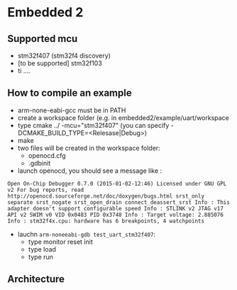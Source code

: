 # Embedded 2

## Supported mcu
* stm32f407 (stm32f4 discovery)
* [to be supported] stm32f103
* ti ....

## How to compile an example
* arm-none-eabi-gcc must be in PATH
* create a workspace folder (e.g. in embedded2/example/uart/workspace
* type cmake ../ -mcu="stm32f407" (you can specify -DCMAKE_BUILD_TYPE=<Relesase|Debug>)
* make
* two files will be created in the workspace folder:
	* openocd.cfg
	* .gdbinit
* launch openocd, you should see a message like : 

`Open On-Chip Debugger 0.7.0 (2015-01-02-12:46)
Licensed under GNU GPL v2
For bug reports, read
	http://openocd.sourceforge.net/doc/doxygen/bugs.html
srst_only separate srst_nogate srst_open_drain connect_deassert_srst
Info : This adapter doesn't support configurable speed
Info : STLINK v2 JTAG v17 API v2 SWIM v0 VID 0x0483 PID 0x3748
Info : Target voltage: 2.885076
Info : stm32f4x.cpu: hardware has 6 breakpoints, 4 watchpoints`

* lauchn `arm-noneeabi-gdb test_uart_stm32f407`:
	* type monitor reset init
	* type load
	* type run

## Architecture 